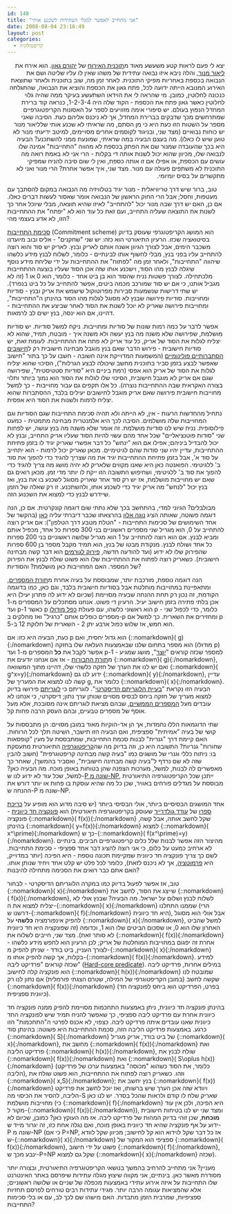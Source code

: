 ```yaml
---
id: 148
title: "אני מתחייב לאפשר למגלי העתידות לשכנע אותי"
date: 2008-08-04 23:16:49
layout: post
categories: 
  - קריפטולוגיה
---
```

<p>
<p dir="rtl">יצא לי פעם לראות קטע משעשע מאוד מ<a href="http://he.wikipedia.org/wiki/%D7%A9%D7%99%D7%A9%D7%99_%D7%91%D7%92%D7%90%D7%95%D7%9F" target="_blank">תוכנית האירוח</a> של <a href="http://he.wikipedia.org/wiki/%D7%99%D7%94%D7%95%D7%A8%D7%9D_%D7%92%D7%90%D7%95%D7%9F" target="_blank">יהורם גאון</a>. הוא אירח את <a href="http://www.liormanor.co.il/" target="_blank">ליאור מנור</a>, והלה ניבא איזו נבואה עתידית של משהו שאין לו עליו שליטה ושם את הנבואה בכספת באחריות מפיקי התוכנית. לאחר זמן מה, שוב בתוכנית ולאחר שתוצאת האירוע המנובא הייתה ידועה לכל, פתח גאון את הכספת והוציא את הנבואה, שהתגלתה כנכונה לחלוטין, כמובן. מי שהראה לי את הוידאו השתעשע בעיקר ממה שהיה גלוי לחלוטין כאשר גאון פתח את הכספת - הקוד שלה היה 1-2-3-4, כנראה קוד ברירת המחדל הנפוץ בעולם. יש סיפורי אימה מזוויעים לספר על האסונות הקריפטוגרפיים שמתרחשים מכך שדבקים בברירת המחדל, אך לא ניכנס אליהם כעת. הסיבה שאני מספר על השטות הזו כעת היא כי מן הסתם, מה שראיתי לא שכנע אותי שלליאור מנור יש כוחות נבואיים (מצד שני, ובניגוד לקוסמים אחרים מסויימים, למיטב
ידיעתי מנור לא טוען שיש לו כאלו). מה בעצם הבעיה במה שראיתי, שמונעת ממני להשתכנע? הבעיה היא בכך שהעובדה שמנור שם את הפתק בכספת לא מהווה "התחייבות" אמינה שלו לנבואה שלו, מכיוון שהוא יכול לשנות אותה די בקלות - הרי אני לא באמת רואה מה עושים עם הכספת, או אפילו אם זו אותה כספת, ואין לי שום סיבה להניח שמפיקי התוכנית לא משתפים פעולה עם מנור. מצד שני, איך אפשר אחרת? הרי מנור ואני לא מתקשרים על בסיס יומיומי.

טוב, ברור שיש דרך טריוויאלית - מנור יגיד בטלוויזיה מה הנבואה במקום להסתבך עם מעטפות, וחסל; אבל הרי החוק הראשון של הנבואה אומר שאסור לעשות דברים כאלו. אם כן, האם יש דרך שבה מנור יכול "להתחייב" לאיזו שהיא תוצאה, מבלי שיוכל אחר כך לשנות את התוצאה שעליה התחייב, ועם זאת כל עוד הוא לא "יפתח" את ההתחייבות הזו, לא אדע בעצמי מהי?

<a href="http://en.wikipedia.org/wiki/Commitment_scheme" target="_blank">סכימת התחייבות</a> (Commitment scheme) הוא המושג הקריפטוגרפי שעוסק בדיוק בסיטואציה שכזו. הרעיון התיאורטי הוא כזה: יש שני "שחקנים" - אליס ובוב מיועדנו משכבר הימים, אבל לצורך הגיוון אשנה אותם לאריק ובנץ. לאריק יש סוד והוא רוצה להתחייב עליו בפני בנץ, מבלי לחשוף אותו לבינתיים - כלומר, לשלוח לבנץ מידע כלשהו שיהווה "התחייבות", ולאחר זמן מה "לפתוח" את ההתחייבות על ידי שליחת מידע נוסף שיגלה לבנץ מהו הסוד, וישכנע אותו שזה אכן הסוד שעליו בוצעה ההתחייבות מלכתחילה. לצורך פשטות נניח שהסוד הוא בן ביט אחד - כלומר, הוא 0 או 1 (זה לא מגביל אותנו, כי אם יש סוד שמורכב מכמה ביטים, אפשר להתחייב על כל ביט בנפרד). יש שתי דרישות שנשמעות סבירות מפרוטוקול שישמש את אריק ובנץ - סודיות ומחוייבות. סודיות פירושה שבנץ לא מסוגל לגלות מהו הסוד בהינתן ה"התחייבות", ומחוייבות פירושה שאריק לא יוכל לשנות את הסוד לאחר שביצע את ההתחייבות - דהיינו, אם הוא ינסה, בנץ ישים לב לרמאות.

אפשר לדבר על כמה רמות שונות של סודיות ומחוייבות. ניקח למשל סודיות. יש סודיות מושלמת, שפירושה שלא משנה מה בנץ יעשה ולא משנה איך - מובטח, תמיד, שהוא לא יצליח לגלות את הסוד של אריק, כל עוד אריק לא פתח את ההתחייבות. לעומת זאת, יש סודיות חישובית - פירוש הדבר שאם בנץ מוגבל מבחינה חישובית רק ל<a href="http://he.wikipedia.org/wiki/%D7%9E%D7%9B%D7%95%D7%A0%D7%AA_%D7%98%D7%99%D7%95%D7%A8%D7%99%D7%A0%D7%92_%D7%94%D7%A1%D7%AA%D7%91%D7%A8%D7%95%D7%AA%D7%99%D7%AA" target="_blank">חישובים הסתברותיים פולינומיים</a> (המשמעות המדוייקת אינה חשובה - חשבו על כך בתור "חישוב שאפשר לבצע בזמן סביר בתוכנית מחשב שיכולה לבצע הגרלות"), הסיכוי שהוא יצליח לגלות את הסוד של אריק הוא אפסי (רמת ביניים היא "סודיות סטטיסטית", שפירושה שגם אם אריק לא מוגבל חישובית, הסיכוי שלו לגלות את הסוד הוא נמוך ביותר ותלוי בצורה האקראית שבה ההתחייבות נוצרה). כל אלו תקפים גם עבור מחוייבות - כך למשל מחוייבות חישובית פירושה שאם אריק מוגבל לחישובים יעילים בלבד, ההסתברות שהוא יצליח לרמות ולשנות את הסוד היא אפסית.

נתחיל מהחדשות הרעות - אין, לא הייתה ולא תהיה סכימת התחייבות שגם הסודיות וגם המחוייבות שלה מושלמים. הסיבה לכך היא אלמנטרית מבחינה מתמטית - כמעט פילוסופית. נניח שיש לנו סודיות מושלמת. זה אומר שלא משנה מה בנץ עושה, יש לפחות שני "סודות פוטנציאליים" שכל אחד מהם עשוי להיות הסוד שעליו אריק התחייב, ובנץ לא יכול להבדיל ביניהם; אפילו אם הוא "ינחש" כל דבר אפשרי שאריק יגיד לו בזמן פתיחת ההתחייבות, עדיין יהיו שני סודות שהם לגיטימיים. מכאן שאריק יכול לרמות - הוא יתחייב על סוד א', אבל בזמן פתיחת ההתחייבות יגיד את מה שצריך להגיד כדי להפוך את סוד ב' ללגיטימי. הפואנטה כאן היא שאנו מקווים שלאריק לא יהיה מושג מה צריך להגיד כדי להפוך את סוד ב' ללגיטימי, ושחיפוש התשובה הזו ייקח לו יותר מדי זמן. מכאן רואים גם שאם יש מחוייבות מושלמת, אז יש רק סוד אחד שאריק מסוגל לשכנע בו את בנץ, ואז בנץ יכול "לנחש" מה אריק יגיד כדי לשכנע אותו, ולהשתכנע. זו רק שאלה של הזמן שיידרש לבנץ כדי למצוא את השכנוע הזה.

מבולבלים? הגיוני למדי, בהתחשב בכך שלא נתתי שום דוגמה קונקרטית. אם כן, הנה דוגמה פשוטה, שאותה הציג <a href="http://he.wikipedia.org/wiki/%D7%A0%D7%95%D7%92%D7%94_%D7%90%D7%9C%D7%95%D7%9F" target="_blank">נוגה אלון</a> בהרצאתו שכבר דיברתי עליה <a href="http://www.gadial.net/?p=146" target="_blank">כאן</a> (בהקשר של אחד השימושים של סכימות התחייבות - "הטלת מטבע דרך הטלפון"): אם אריק רוצה להתחייב על 0, הוא מגריל שני מספרים ראשוניים בני 300 ספרות כל אחד, מכפיל אותם ומביא לבנץ. אם הוא רוצה להתחייב על 1 הוא מגריל שלושה ראשוניים בני 200 ספרות כל אחד ושולח לבנץ. מנקודת מבטו של בנץ, הוא תמיד מקבל מספר בן 600 ספרות שהפירוק שלו לא ידוע (ועד להודעה חדשה, <a href="http://he.wikipedia.org/wiki/%D7%A4%D7%99%D7%A8%D7%95%D7%A7_%D7%9C%D7%92%D7%95%D7%A8%D7%9E%D7%99%D7%9D" target="_blank">פירוק לגורמים</a> הוא דבר קשה מבחינה חישובית). כשאריק רוצה לפתוח את ההתחייבות שלו הוא פשוט שולח לבנץ את הפירוק של המספר. האם המחוייבות כאן מושלמת? והסודיות?

הנה דוגמה נוספת, מורכבת יותר, שמבוססת על בעיה אחרת מ<a href="http://he.wikipedia.org/wiki/%D7%AA%D7%95%D7%A8%D7%AA_%D7%94%D7%9E%D7%A1%D7%A4%D7%A8%D7%99%D7%9D" target="_blank">תורת המספרים</a>, ומתאפיינת במחוייבות מוחלטת אבל בסודיות חישובית בלבד, וגם כאן, כמו בדוגמה הקודמת, זה נכון רק תחת ההנחה שבעיה מסויימת (שכיום לא ידוע לה פתרון יעיל) היא אכן בלתי פתירה בזמן חישוב יעיל. הרעיון די פשוט. אנחנו מסתכלים על המספרים מ-1 ועד p-1 כאשר p הוא ראשוני כלשהו, עם פעולת <a href="http://he.wikipedia.org/wiki/%D7%97%D7%A9%D7%91%D7%95%D7%9F_%D7%9E%D7%95%D7%93%D7%95%D7%9C%D7%A8%D7%99" target="_blank">כפל מודולו</a> p - כלומר, כדי לכפול שני מספרים כופלים אותם "כרגיל" ואז מחלקים ב-p ומחזירים את השארית. כך למשל אם p הוא חמש, אז שלוש כפול ארבע יתן 2 - השארית של חלוקת 12 ב-5.

כעת, הבעיה היא כזו: אם p הוא גדול יחסית, ואם {::nomarkdown}\( g\){:/nomarkdown} הוא מספר בתחום שלנו שבאמצעות העלאה שלו בחזקה (מודולו p) אפשר לקבל את <strong>כל</strong> המספרים מ-1 ועד p-1 - למספר שכזה קוראים "<a href="http://he.wikipedia.org/wiki/%D7%97%D7%91%D7%95%D7%A8%D7%94_%D7%A6%D7%99%D7%A7%D7%9C%D7%99%D7%AA" target="_blank">יוצר</a>", מושג שמגיע מ<a href="http://he.wikipedia.org/wiki/%D7%AA%D7%95%D7%A8%D7%AA_%D7%94%D7%97%D7%91%D7%95%D7%A8%D7%95%D7%AA" target="_blank">תורת החבורות</a> - אז אם אנחנו יודעים את {::nomarkdown}\( g\){:/nomarkdown}, ואם יש לנו את הערך של חזקה כלשהי שלו, דהיינו מתוך המשוואה {::nomarkdown}\( g^x=y\){:/nomarkdown} ידוע לנו גם {::nomarkdown}\( y\){:/nomarkdown}, עדיין קשה לנו למצוא את המעריך של g, כלומר את {::nomarkdown}\( x\){:/nomarkdown}. הבעיה הזו נקראת "<a href="http://he.wikipedia.org/wiki/%D7%91%D7%A2%D7%99%D7%99%D7%AA_%D7%94%D7%9C%D7%95%D7%92%D7%A8%D7%99%D7%AA%D7%9D_%D7%94%D7%93%D7%99%D7%A1%D7%A7%D7%A8%D7%98%D7%99" target="_blank">בעיית הלוגריתם הדיסקרטי</a>". לוגריתם כי <a href="http://he.wikipedia.org/wiki/%D7%9C%D7%95%D7%92%D7%A8%D7%99%D7%AA%D7%9D" target="_blank">לוגריתם</a> פירושו בדיוק
למצוא מעריך של חזקה ביחס לבסיס מסויים שנותן ערך נתון; דיסקרטי, כי אנחנו לא עובדים מעל <a href="http://he.wikipedia.org/wiki/%D7%A9%D7%93%D7%94_%D7%94%D7%9E%D7%A1%D7%A4%D7%A8%D7%99%D7%9D_%D7%94%D7%9E%D7%9E%D7%A9%D7%99%D7%99%D7%9D" target="_blank">המספרים הממשיים</a>, שבהם מציאת לוגריתם אינה מסובכת, אלא מעל אוסף של מספרים טבעיים, ובהם העסק הרבה פחות קל.

שתי הדוגמאות הללו נחמדות, אך הן אד-הוקיות מאוד במובן מסויים: הן מתבססות על קושי של בעיה "אמיתית" ספציפית, ואם הבעיה הזו תישבר, השיטה תלך לכל הרוחות. האם קיימת דרך "גנרית" לבנות סכמת התחייבות, שמתבססת על מעין "קופסאות שחורות" גנריות? התשובה היא כן, וזה בדיוק מה שה<a href="http://he.wikipedia.org/wiki/%D7%A7%D7%A8%D7%99%D7%A4%D7%98%D7%95%D7%92%D7%A8%D7%A4%D7%99%D7%94" target="_blank">קריפטוגרפיה</a> התיאורטית מתעסקת בו: ניתוח כללי וגנרי של מושגים כמו "בעיה קשה מבחינה קריפטוגרפית" (חשוב להבין שזה לא שם נרדף ל"בעיה קשה מבחינה חישובית", ואסביר בהמשך), שאחר כך מאפשרים לה לבנות, למשל, מערכות הצפנה שהן בטוחות באופן מוכח. מה הבעיה כאן? למשל, שכל עוד לא ידוע לנו ש-<a href="http://www.gadial.net/?p=96" target="_blank">P שונה מ-NP</a>, ייתכן שכל הקריפטוגרפיה התיאורטית מבוססת על מגדלים פורחים באוויר, שכן כל מה שהיא עוסקת בו פחות או יותר דורש את ההנחה ש-P שונה מ-NP.

אחד המושגים הבסיסיים ביותר, אולי הבסיסי ביותר (יש סיבה מדוע הוא מופיע על <a href="http://books.google.com/books?hl=en&amp;id=uyhDTk-2arMC&amp;dq=oded+goldreich&amp;printsec=frontcover&amp;source=web&amp;ots=CKbZ-PZ7m9&amp;sig=k1qb3hZ2DJ9-Ed7z3_VoTDJVL2A&amp;sa=X&amp;oi=book_result&amp;resnum=5&amp;ct=result" target="_blank">כריכת ספרו</a> של <a href="http://en.wikipedia.org/wiki/Oded_Goldreich" target="_blank">עודד גולדרייך</a> שעוסק בקריפטוגרפיה תיאורטית) הוא <a href="http://he.wikipedia.org/wiki/%D7%A4%D7%95%D7%A0%D7%A7%D7%A6%D7%99%D7%94_%D7%97%D7%93_%D7%9B%D7%99%D7%95%D7%95%D7%A0%D7%99%D7%AA" target="_blank">פונקציה חד כיוונית</a> - פונקציה {::nomarkdown}\( f(x)\){:/nomarkdown} שקל לחשב אותה, אבל קשה, בהינתן {::nomarkdown}\( y=f(x)\){:/nomarkdown} למצוא {::nomarkdown}\( x^\prime\){:/nomarkdown} כך ש-{::nomarkdown}\( f(x^\prime)=y\){:/nomarkdown}. מהיצור הזה אפשר לבנות שלל כלים קריפטוגרפיים חביבים. בינתיים לא ארחיב כמעט על כלום, כי אני רוצה להציג דבר אחד ספציפי - סכימת התחייבות. לשם כך צריך פונקציה חד כיוונית שמקיימת תכונה נוספת - היא הפיכה (יותר במדוייק, היא <a href="http://he.wikipedia.org/wiki/%D7%A4%
D7%A8%D7%9E%D7%95%D7%98%D7%A6%D7%99%D7%94" target="_blank">פרמוטציה</a>, אך לא ניכנס לזאת), כלומר לכל פלט יש קלט אחד ויחיד שנותן אותו. האם אתם כבר רואים את הסכימה מתחילה להיבנות?

טוב, אז אפשר לפעול בדיוק כמו במקרה הלוגריתם הדיסקרטי - לבחור {::nomarkdown}\( x\){:/nomarkdown} שייצג את הסוד, לחשב את {::nomarkdown}\( f(x)\){:/nomarkdown}, לשלוח לבנץ ושלום על ישראל. מה הבעיה? שבנץ אולי לא יצליח למצוא את ה-{::nomarkdown}\( x\){:/nomarkdown} שממנו התחלנו (הרי דרשנו ש-{::nomarkdown}\( f\){:/nomarkdown} היא חד כיוונית), אבל אולי הוא מסוגל להפיק אינפורמציה <strong>כלשהי</strong> על {::nomarkdown}\( x\){:/nomarkdown}, למשל שהביט האחרון שלו הוא 0, או שסכום הביטים שלו הוא 1, וכדומה (זה שפונקציה היא חד כיוונית לא סותר זאת). מצד שני, חייבים לשלוח את {::nomarkdown}\( f(x)\){:/nomarkdown} אחרת זה יפגום במחוייבות המוחלטת של אריק; לכן הרעיון הוא לחפש מידע כלשהו - לצורך העניין, ביט בודד - שניתן להפיק מ-{::nomarkdown}\( x\){:/nomarkdown} בקלות, אך קשה להפיק אותו מ-{::nomarkdown}\( f(x)\){:/nomarkdown}. למידע שכזה קוראים "פרדיקט ליבה" (<a href="http://en.wikipedia.org/wiki/Hard-core_predicate" target="_blank">Hard-core predicate</a>). במילים אחרות, פרדיקט ליבה הוא פונקציה קלה לחישוב {::nomarkdown}\( h(x)\){:/nomarkdown} שמובטח לנו שקשה לחשב (במובן הקריפטוגרפי של המילה, שטרם הצגתי פורמלית) אם נתון לנו רק {::nomarkdown}\( f(x)\){:/nomarkdown} (בפרט, הפרדיקט הוא ביחס לפונקציה חד כיוונית ספציפית).

בהינתן פונקציה חד כיוונית, ניתן באמצעות התחכמות מסויימת להפיק ממנה פונקציה חד כיוונית אחרת עם פרדיקט ליבה ספציפי, כך שאפשר להניח תמיד שיש לפונקציה החד כיוונית שאנו עובדים איתה פרדיקט ליבה. כצפוי, לא אכנס לפרטי ה"התחכמות" הזו כרגע. באמצעות פרדיקט הליבה הזה, סכמת ההתחייבות היא פשוטה: בהינתן סוד {::nomarkdown}\( S\){:/nomarkdown} של ביט בודד, אריק מגריל {::nomarkdown}\( x\){:/nomarkdown}, מחשב את {::nomarkdown}\( f(x)\){:/nomarkdown} ואת פרדיקט הליבה {::nomarkdown}\( h(x)\){:/nomarkdown}, שולח לבנץ את {::nomarkdown}\( f(x)\){:/nomarkdown} ואת {::nomarkdown}\( S\oplus h(x)\){:/nomarkdown} (כלומר, את הסוד כשהוא "מכוסה" באמצעות ערכו של פרדיקט הליבה), וזהו. כשאריק רוצה לפתוח את ההתחייבות, הוא פשוט שולח את {::nomarkdown}\( x,S\){:/nomarkdown}; בנץ יחשב את {::nomarkdown}\( f(x)\){:/nomarkdown} ויוודא שזה אכן הערך שיש ברשותו, ואז יוכל לחשב את פרדיקט הליבה, להסיר את הכיסוי מה-S שאריק שלח לו קודם ולראות שהכל בסדר. יש לנו כאן מחוייבות מושלמת (כי {::nomarkdown}\( f\){:/nomarkdown} היא הפיכה, ולכן אין עוד מקור ל-{::nomarkdown}\( f(x)\){:/nomarkdown}), ומצד שני יש לנו בטיחות חישובית <strong>מוכחת</strong>, שכן זוהי בדיוק המהות של פרדיקט ליבה. אז מה העוקץ כאן? כמובן, שכיום לא ידוע על אף פונקציה שהיא חד כיוונית באופן מוכח, ואם נגלה אחת כזו, זה יגרור מייד ש-P שונה מ-NP (כי אם P=NP, אז כל דבר שקל לוידוא הוא קל לחישוב; מכיוון שקל לוודא ש-{::nomarkdown}\( x\){:/nomarkdown} ספציפי הוא המקור של {::nomarkdown}\( f(x)\){:/nomarkdown}, פשוט על ידי חישוב {::nomarkdown}\( f\){:/nomarkdown}, ינבע מכך ש-P=NP שקל גם למצוא {::nomarkdown}\( x\){:/nomarkdown} שכזה).

מעניין? אני מתחייב להרחיב בהמשך בנושאי הקריפטוגרפיה התיאורטית, ובצורה יותר מסודרת מאשר כאן. בינתיים, אני מקווה שיצוץ מגלה עתידות שיפרסם באתר האינטרנט שלו התחייבות על איזה אירוע עתידי באמצעות מכפלה של שניים או שלושה ראשוניים; אלא שהמציאות עגומה הרבה יותר. מגידי עתידות רבים טורחים לפרסם תחזיות ספציפיות, שמרבית הזמן מתבדות. האם מישהו שם לכך לב, עם או בלי סכימות התחייבות?
